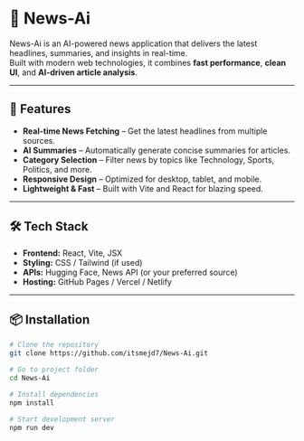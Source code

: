 # 📰 News-Ai

News-Ai is an AI-powered news application that delivers the latest headlines, summaries, and insights in real-time.  
Built with modern web technologies, it combines **fast performance**, **clean UI**, and **AI-driven article analysis**.

---

## 🚀 Features
- **Real-time News Fetching** – Get the latest headlines from multiple sources.
- **AI Summaries** – Automatically generate concise summaries for articles.
- **Category Selection** – Filter news by topics like Technology, Sports, Politics, and more.
- **Responsive Design** – Optimized for desktop, tablet, and mobile.
- **Lightweight & Fast** – Built with Vite and React for blazing speed.

---

## 🛠️ Tech Stack
- **Frontend:** React, Vite, JSX
- **Styling:** CSS / Tailwind (if used)
- **APIs:** Hugging Face, News API (or your preferred source)
- **Hosting:** GitHub Pages / Vercel / Netlify

---

## 📦 Installation
```bash
# Clone the repository
git clone https://github.com/itsmejd7/News-Ai.git

# Go to project folder
cd News-Ai

# Install dependencies
npm install

# Start development server
npm run dev
